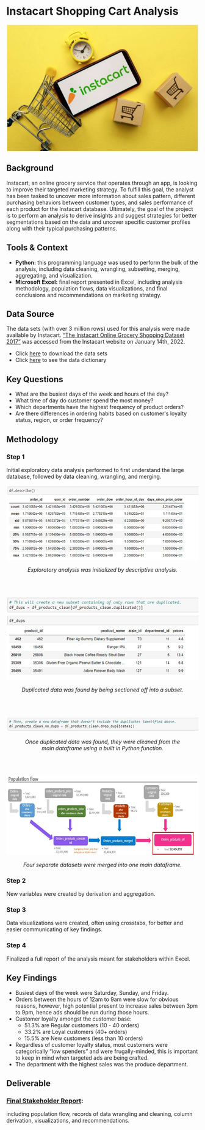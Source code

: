 # Instacart Shopping Cart Analysis
<p align="center">
  <img width="500" height="330" src="Images/instacart.jpg"/>
</p>

## Background

Instacart, an online grocery service that operates through an app, is looking to improve their targeted marketing strategy. To fulfill this goal, the analyst has been tasked to uncover more information about sales pattern, different purchasing behaviors between customer types, and sales performance of each product for the Instacart database. Ultimately, the goal of the project is to perform an analysis to derive insights and suggest strategies for better segmentations based on the data and uncover specific customer profiles along with their typical purchasing patterns.

## Tools & Context
- **Python:** this programming language was used to perform the bulk of the analysis, including data cleaning, wrangling, subsetting, merging, aggregating, and visualization. 
- **Microsoft Excel:** final report presented in Excel, including analysis methodology, population flows, data visualizations, and final conclusions and recommendations on marketing strategy. 


## Data Source
The data sets (with over 3 million rows) used for this analysis were made available by Instacart. [“The Instacart Online Grocery Shopping Dataset 2017”](https://www.instacart.com/datasets/grocery-shopping-2017) was accessed from the Instacart website on January 14th, 2022.  
 - Click [here](https://github.com/tiltonneena/InstacartProject-Python/tree/main/OriginalData) to download the data sets
 - Click [here](https://gist.github.com/jeremystan/c3b39d947d9b88b3ccff3147dbcf6c6b) to see the data dictionary 
 
## Key Questions 
 - What are the busiest days of the week and hours of the day?
 - What time of day do customer spend the most money? 
 - Which departments have the highest frequency of product orders?
 - Are there differences in ordering habits based on customer's loyalty status, region, or order frequency? 
 
## Methodology
### Step 1
Initial exploratory data analysis performed to first understand the large database, followed by data cleaning, wrangling, and merging. 
<br> 
<p align="center">
  <img width="519" height="196" src="Images/pysc_desc.jpg"/>
</p>
<p align="center">
  <em>Exploratory analysis was initialized by descriptive analysis.</em>
</p>
<br>   
<br>   
<p align="center">
  <img width="522" height="218" src="Images/pysc_finddups.jpg"/>
</p>
<p align="center">
  <em>Duplicated data was found by being sectioned off into a subset.</em>
</p>
<br>   
<br>
<p align="center">
  <img width="522" height="40" src="Images/pysc_removedups.jpg"/>
</p>
<p align="center">
  <em>Once duplicated data was found, they were cleaned from the<br>main dataframe using a built in Python function.</em>
</p>
<br>   
<br>  
<p align="center">
  <img width="665" height="209" src="Images/popflowchart.jpg"/>
</p>
<p align="center">
  <em>Four separate datasets were merged into one main dataframe.</em>
</p>
    
### Step 2
New variables were created by derivation and aggregation. 

### Step 3
Data visualizations were created, often using crosstabs, for better and easier communicating of key findings. 

### Step 4
Finalized a full report of the analysis meant for stakeholders within Excel. 

## Key Findings
-	Busiest days of the week were Saturday, Sunday, and Friday.
-	Orders between the hours of 12am to 9am were slow for obvious reasons, however, high potential present to increase sales between 3pm to 9pm, hence ads should be run during those hours. 
-	Customer loyalty amongst the customer base:
    -	51.3% are Regular customers (10 - 40 orders)
    -	33.2% are Loyal customers (40+ orders)
    -	15.5% are New customers (less than 10 orders)
-	Regardless of customer loyalty status, most customers were categorically “low spenders” and were frugally-minded, this is important to keep in mind when targeted ads are being crafted.
-	The department with the highest sales was the produce department. 

 ## Deliverable
 ### [Final Stakeholder Report](https://github.com/tiltonneena/InstacartProject-Python/blob/main/Instacart_final_report.xlsx): 
including population flow, records of data wrangling and cleaning, column derivation, visualizations, and recommendations.  
 
 

